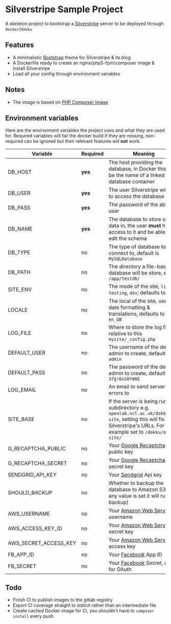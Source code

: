 # Silverstripe Sample Project
A skeleton project to bootstrap a [Silverstripe](https://www.silverstripe.org/) server to be deployed through `docker`/`dokku`


## Features
- A minimalistic [Bootstrap](https://getbootstrap.org) theme for Silverstripe & its blog
- A Dockerfile ready to create an nginx/php5-fpm/composer image & install Silverstripe
- Load all your config through environment variables

## Notes
- The image is based on [PHP Composer Image](https://openlab.ncl.ac.uk/gitlab/b30282237/composer-image)

## Environment variables
Here are the environment variables the project uses and what they are used for. Required variables will fail the docker build if they are missing, non-required can be ignored but their relevant features will **not** work.

Variable                | Required  | Meaning
----------------------- | --------- | -------
DB_HOST                 | **yes**   | The host providing the database, in Docker this can be the name of a linked database container
DB_USER                 | **yes**   | The user Silverstripe will use to access the database
DB_PASS                 | **yes**   | The password of the above user
DB_NAME                 | **yes**   | The database to store site data in, the user **must** have access to it and be able to edit the schema
DB_TYPE                 | no        | The type of database to connect to, default is `MySQLDatabase`
DB_PATH                 | no        | The directory a file-based database will be store, e.g. `/app/testdb/`
SITE_ENV                | no        | The mode of the site, `live`, `testing`, `dev`; defaults to `live`
LOCALE                  | no        | The local of the site, used for date formatting & translations, defaults to `en_GB`
LOG_FILE                | no        | Where to store the log file, relative to this `mysite/_config.php`
DEFAULT_USER            | no        | The username of the default admin to create, defaults to `admin`
DEFAULT_PASS            | no        | The password of the default admin to create, defaults to `37g!6sS0YW8E`
LOG_EMAIL               | no        | An email to send server errors to
SITE_BASE               | no        | If the server is being run on a subdirectory e.g. `openlab.ncl.ac.uk/dokku/my-site`, setting this will fix Silverstripe's URLs. For this example set to `/dokku/my-site/`
G_RECAPTCHA_PUBLIC      | no        | Your [Google Recaptcha](https://www.google.com/recaptcha) public key
G_RECAPTCHA_SECRET      | no        | Your [Google Recaptcha](https://www.google.com/recaptcha) secret key
SENDGRID_API_KEY        | no        | Your [Sendgrid](https://sendgrid.com) Api key
SHOULD_BACKUP           | no        | Whether to backup the database to Amazon S3 (If any value is set it will run the backup)
AWS_USERNAME            | no        | Your [Amazon Web Services](https://aws.amazon.com/) username
AWS_ACCESS_KEY_ID       | no        | Your [Amazon Web Services](https://aws.amazon.com/) secret key
AWS_SECRET_ACCESS_KEY   | no        | Your [Amazon Web Services](https://aws.amazon.com/) access key
FB_APP_ID               | no        | Your [Facebook](https://facebook.com) App ID
FB_SECRET               | no        | Your [Facebook](https://facebook.com) Secret, used for OAuth



## Todo
- Finish CI to publish images to the gitlab registry
- Export CI coverage straight to stdout rather than an intermediate file
- Create cached Docker image for CI, you shouldn't have to `composer install` every push
